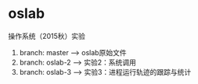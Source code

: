# oslab
操作系统（2015秋）实验

1. branch: master  --> oslab原始文件
2. branch: oslab-2 --> 实验2：系统调用
3. branch: oslab-3 --> 实验3：进程运行轨迹的跟踪与统计
